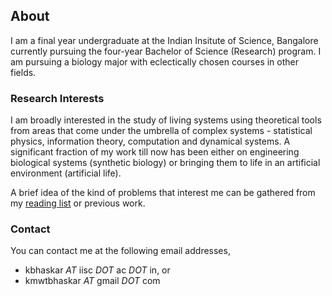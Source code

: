 ## About

I am a final year undergraduate at the Indian Insitute of Science, Bangalore currently pursuing the four-year Bachelor of Science (Research) program. I am pursuing a biology major with eclectically chosen courses in other fields.


### Research Interests 

I am broadly interested in the study of living systems using theoretical tools from areas that come under the umbrella of complex systems - statistical physics, information theory, computation and dynamical systems. A significant fraction of my work till now has been either on engineering biological systems (synthetic biology) or bringing them to life in an artificial environment (artificial life). 

A brief idea of the kind of problems that interest me can be gathered from my [reading list](https://docs.google.com/spreadsheets/d/1NsCHwOlmCbUmnDI-eb9eIGUtDV80r0ON0A5dLFqniyU/edit?usp=sharing "Bhaskar's reading list") or previous work.

### Contact

You can contact me at the following email addresses,
- kbhaskar _AT_ iisc _DOT_ ac _DOT_ in, or
- kmwtbhaskar _AT_ gmail _DOT_ com
